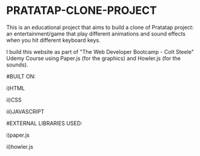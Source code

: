 # PRATATAP-CLONE-PROJECT
This is an educational project that aims to build a clone of Pratatap project: an entertainment/game that play different animations and sound effects when you hit different keyboard keys.


I build this website as part of "The Web Developer Bootcamp - Colt Steele" Udemy Course using Paper.js (for the graphics) and Howler.js (for the sounds).


#BUILT ON:

i)HTML

ii)CSS

iii)JAVASCRIPT

#EXTERNAL LIBRARIES USED:

i)paper.js

ii)howler.js


